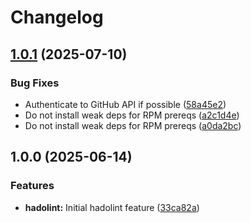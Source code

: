 # Changelog

## [1.0.1](https://github.com/memes/devcontainers-features/compare/hadolint-v1.0.0...hadolint-v1.0.1) (2025-07-10)


### Bug Fixes

* Authenticate to GitHub API if possible ([58a45e2](https://github.com/memes/devcontainers-features/commit/58a45e2200f2a4a646a21063e32d795ac2a644ed))
* Do not install weak deps for RPM prereqs ([a2c1d4e](https://github.com/memes/devcontainers-features/commit/a2c1d4ef089efc91bfac679c8dd8095548ea5c9f))
* Do not install weak deps for RPM prereqs ([a0da2bc](https://github.com/memes/devcontainers-features/commit/a0da2bc6b37690fa0392b79f32f4641b1cb9b82c))

## 1.0.0 (2025-06-14)


### Features

* **hadolint:** Initial hadolint feature ([33ca82a](https://github.com/memes/devcontainers-features/commit/33ca82a65594f032fc14cddcfeecf077b4498f0f))
